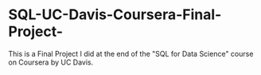 # SQL-UC-Davis-Coursera-Final-Project-

This is a Final Project I did at the end of the "SQL for Data Science" course on Coursera by UC Davis.
